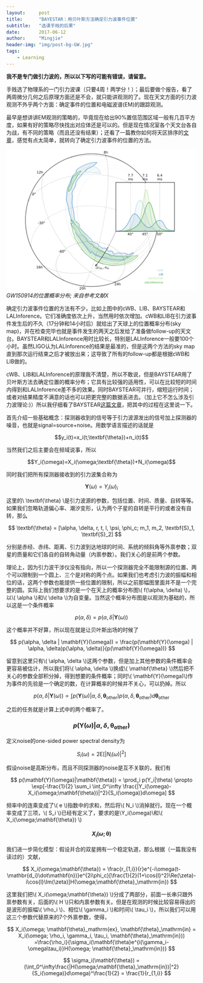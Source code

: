 ```yaml
---
layout:     post
title:      "BAYESTAR：用贝叶斯方法确定引力波事件位置"
subtitle:   "选课手贱的后果"
date:       2017-06-12
author:     "Mingjie"
header-img: "img/post-bg-GW.jpg"
tags:
    - Learning
---
```


**我不是专门做引力波的，所以以下写的可能有错误，请留意。**

手贱选了物理系的一门引力波课（只要4周！两学分！）；最后要做个报告，看了两周微分几何之后原理方面还是不会，就只能讲观测的了。现在天文方面的引力波观测不外乎两个方面：确定事件的位置和电磁波谱(EM)的跟踪观测。

最早是想讲讲EM观测的策略的，毕竟现在给出90%置信范围区域一般有几百平方度，如果有好的策略尽快找出对应体还是可以的。但是现在情况室各个天文台各自为战，有不同的策略（而且还没有结果）；还看了一篇教你如何将天区排序的[文章](http:\\adsabs.harvard.edu/abs/2017ApJ...838..108R)，感觉有点太简单，就转向了确定引力波事件的位置的方法。

![](/img/in-post/post-GW/1-position-1509.png)
*GW150914的位置概率分布; 来自参考文献X*

确定引力波事件位置的方法有不少，比如上图中的cWB、LIB、BAYSTEAR和LALInforence。它们准确度依次上升，当然用时依次增加。cWB和LIB在引力波事件发生后的不久（17分钟和14小时后）就给出了天球上的位置概率分布(sky map)，并在检查完毕也就是事件发生的两天之后发给了准备做follow-up的天文台。BAYSTEAR和LALInforence用时比较长，特别是LALInforence一般要100个小时。虽然LIGO认为LALInforence的结果是最准的，但是这两个方法的sky map直到那次运行结束之后才被放出来；这导致了所有的follow-up都是根据cWB和LIB做的。

cWB、LIB和LALInforence的原理我不清楚，所以不敢说，但是BAYSTEAR用了贝叶斯方法去确定位置的概率分布；它具有比较强的适用性，可以在比较短的时间内得到和LALInforence差不多的效果。同时BAYSTEAR可并行，缩短运行时间；或者对结果精度不满意的话也可以把更完整的数据丢进去。（加上它不怎么涉及引力波理论:)）所以我仔细看了BAYSTEAR[这篇文章](http:\\arxiv.org/abs/1508.03634)，把其中的过程在这里说一下。

首先介绍一些基础概念：探测器收到的信号等于引力波源发出的信号加上探测器的噪音，也就是signal=source+noise。用数学语言描述的话就是

$$y_i(t)=x_i(t;\textbf{\theta})+n_i(t)$$

当然我们之后主要会在频域说事，所以

$$Y_i(\omega)=X_i(\omega;\textbf{\theta})+N_i(\omega)$$

同时我们把所有探测器接收到的引力波集合称为

$$\textbf{Y}(\omega)={Y_i(\omega)}_i$$

这里的\\ \textbf{\theta} \\是引力波源的参数，包括位置、时间、质量、自转等等。如果我们忽略轨道偏心率、潮汐变形，认为两个子星的自转是平行的或者没有自转，那么

$$ \textbf{\theta} = [\alpha, \delta, r, t, l, \psi, \phi_c; m_1, m_2, \textbf{S}_1, \textbf{S}_2] $$

分别是赤经、赤纬、距离、引力波到达地球的时间、系统的倾斜角等外禀参数；双星的质量和它们各自的自转角动量（内禀参数）。我们关心的是前两个参数。

理论上，因为引力波干涉仪没有指向，所以一个探测器完全不能限制源的位置、两个可以限制到一个圆上、三个是对称的两个点。如果我们也考虑引力波的振幅和相位的话，这两个参数也能提供一些位置的限制，所以之前那幅图里面并不是一个完整的圆。实际上我们想要求的是一个在天上的概率分布图\\( f(\alpha, \delta) \\)，以\\( \alpha \\)和\\( \delta \\)为自变量。当然这个概率分布图是以观测为基础的，所以这是一个条件概率

$$ p(\alpha, \delta) = p(\alpha, \delta | \mathbf{Y}(\omega)) $$

这个概率并不好算，所以现在就是让贝叶斯出场的时候了

$$ p(\alpha, \delta | \mathbf{Y}(\omega)) = \frac{p(\mathbf{Y}(\omega) | \alpha, \delta)p(\alpha, \delta)}{p(\mathbf{Y}(\omega))} $$

留意到这里只有\\( \alpha, \delta \\)这两个参数，但是加上其他参数的条件概率会更容易被估计，所以我们将\\( \alpha, \delta \\)换成\\( \mathbf{\theta} \\)然后把不关心的参数全部积分掉，得到想要的条件概率；同时\\( \mathbf{Y}(\omega)\\)作为事件的先验是一个确定的数，在计算概率的时候并不关心，可以扔掉。所以

$$ p(\alpha, \delta | \mathbf{Y}(\omega)) \propto \int p(\mathbf{Y}(\omega) | \alpha, \delta, \mathbf{\theta}_\mathrm{other})p(\alpha, \delta, \mathbf{\theta}_\mathrm{other}) d\mathbf{\theta}_\mathrm{other} $$

之后的任务就是计算上式中的两个概率了。

### $$ p(\mathbf{Y}(\omega) | \alpha, \delta, \mathbf{\theta}_\mathrm{other}) $$

定义noise的one-sided power spectral density为

$$ S_i(\omega) = 2\mathrm{E}[|N_i(\omega)|^2] $$

假设noise是高斯分布，而且不同探测器的noise是互不关联的，我们有

$$ p(\mathbf{Y}(\omega)|\mathbf{\theta}) = \prod_i p(Y_i|\theta) \propto \exp[-\frac{1}{2} \sum_i \int_0^\infty \frac{|Y_i(\omega)-X_i(\omega;\mathbf{\theta})|^2}{S_i(\omega)}d\omega] $$

频率中的连乘变成了\\( e \\)指数中的求和，然后将\\( N_i \\)消掉就行。现在一个概率变成了三项，\\( S_i \\)已经有定义了，要求的是\\Y_i(\omega)\\和\\( X_i(\omega;\mathbf{\theta}) \\)

#### $$ X_i(\omega;\mathbf{\theta}) $$

我们进一步简化模型：假设并合的双星拥有一个稳定轨道，那么根据（一篇我没有读过的）文献，

$$ X_i(\omega;\mathbf{\theta}) = \frac{r_{1,i}}{r}e^{-i\omega(t-\mathbr{d_i}\dot\mathbf{n})}e^{2i\phi_c}[\frac{1}{2}(1+\cos{l}^2)\Re(\zeta)-i\cos{l}\Im(\zeta)]H(\omega;\mathbf{\theta}_\mathrm{in}) $$

这里我们把\\( X_i(\omega;\mathbf{\theta}) \\)分成了两部分，前面一长串只跟外禀参数有关，后面的\\( H \\)只和内禀参数有关。但是在观测的时候比较容易得出的是波形的振幅\\( \rho_i \\)、相位\\( \gamma_i \\)和时间\\( \tau_i \\)，所以我们可以用这三个参数代替原来的7个外禀参数，使得，

$$ X_i(\omega; \mathbf{\theta}_mathrm{ex}, \mathbf{\theta}_\mathrm{in} = X_i(\omega; \rho_i, \gamma_i, \tau_i, \mathbf{\theta}_\mathrm{in})) =\frac{\rho_i}{\sigma_i(\mathbf{\theta}e^{i(\gamma_i-\omega\tau_i)}H(\omega; \mathbf{\theta}_\mathrm{in})} $$

$$ \sigma_i(\mathbf{\theta}) = (\int_0^\infty\frac{|H(\omega;\mathbf{\theta}_\mathrm{in})|^2}{S_i(\omega)}d\omega)^\frac{1}{2} = \frac{1}{r_{1,i}} $$
